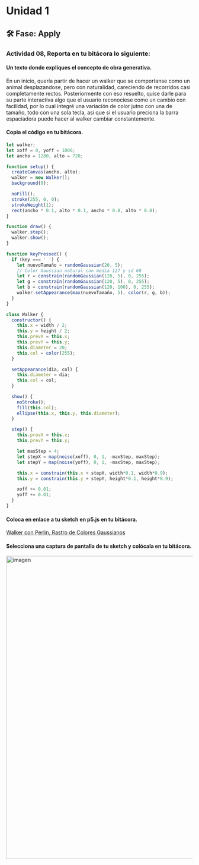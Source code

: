 # Unidad 1

## 🛠 Fase: Apply

### Actividad 08, Reporta en tu bitácora lo siguiente:

#### Un texto donde expliques el concepto de obra generativa.

En un inicio, quería partir de hacer un walker que se comportanse como un animal desplazandose, pero con naturalidad, careciendo de recorridos casi completamente rectos. Posteriormente con eso resuelto, quise darle para su parte interactiva algo que el usuario reconociese como un cambio con facilidad, por lo cual integré una variación de color jutno con una de tamaño, todo con una sola tecla, así que si el usuario preciona la barra espaciadora puede hacer al walker cambiar constantemente. 

#### Copia el código en tu bitácora.

``` js
let walker;
let xoff = 0, yoff = 1000;
let ancho = 1280, alto = 720;

function setup() {
  createCanvas(ancho, alto);
  walker = new Walker();
  background(0);

  noFill();
  stroke(255, 0, 0);
  strokeWeight(1);
  rect(ancho * 0.1, alto * 0.1, ancho * 0.8, alto * 0.8);
}

function draw() {
  walker.step();
  walker.show();
}

function keyPressed() {
  if (key === ' ') {
    let nuevoTamaño = randomGaussian(20, 5);
    // Color Gaussian natural con media 127 y sd 60
    let r = constrain(randomGaussian(120, 5), 0, 255);
    let g = constrain(randomGaussian(120, 5), 0, 255);
    let b = constrain(randomGaussian(120, 100), 0, 255);
    walker.setAppearance(max(nuevoTamaño, 5), color(r, g, b));
  }
}

class Walker {
  constructor() {
    this.x = width / 2;
    this.y = height / 2;
    this.prevX = this.x;
    this.prevY = this.y;
    this.diameter = 20;
    this.col = color(255);
  }

  setAppearance(dia, col) {
    this.diameter = dia;
    this.col = col;
  }

  show() {
    noStroke();
    fill(this.col);
    ellipse(this.x, this.y, this.diameter);
  }

  step() {
    this.prevX = this.x;
    this.prevY = this.y;

    let maxStep = 4;
    let stepX = map(noise(xoff), 0, 1, -maxStep, maxStep);
    let stepY = map(noise(yoff), 0, 1, -maxStep, maxStep);

    this.x = constrain(this.x + stepX, width*0.1, width*0.9);
    this.y = constrain(this.y + stepY, height*0.1, height*0.9);

    xoff += 0.01;
    yoff += 0.01;
  }
}
```

#### Coloca en enlace a tu sketch en p5.js en tu bitácora.

[Walker con Perlin, Rastro de Colores Gaussianos](https://editor.p5js.org/ElJuanfe/full/MRMrBVKLS)

#### Selecciona una captura de pantalla de tu sketch y colócala en tu bitácora.

<img width="1526" height="816" alt="imagen" src="https://github.com/user-attachments/assets/e9c10697-d585-49eb-adc1-fb5e877a4796" />


